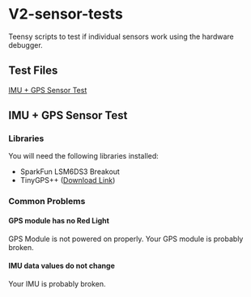 # V2-sensor-tests

Teensy scripts to test if individual sensors work using the hardware debugger.

## Test Files

[IMU + GPS Sensor Test](#IMU-+-GPS-Sensor-Test)

## IMU + GPS Sensor Test

### Libraries

You will need the following libraries installed:

- SparkFun LSM6DS3 Breakout
- TinyGPS++ ([Download Link](http://arduiniana.org/libraries/tinygpsplus/))

### Common Problems

#### GPS module has no Red Light

GPS Module is not powered on properly. Your GPS module is probably broken.

#### IMU data values do not change

Your IMU is probably broken.
